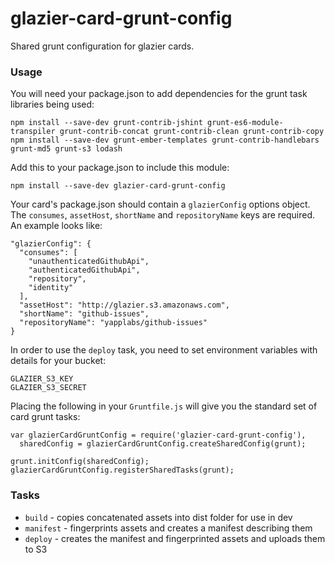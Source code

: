 glazier-card-grunt-config
=========================

Shared grunt configuration for glazier cards.

### Usage

You will need your package.json to add dependencies for the grunt task libraries being used:

    npm install --save-dev grunt-contrib-jshint grunt-es6-module-transpiler grunt-contrib-concat grunt-contrib-clean grunt-contrib-copy
    npm install --save-dev grunt-ember-templates grunt-contrib-handlebars grunt-md5 grunt-s3 lodash

Add this to your package.json to include this module:

    npm install --save-dev glazier-card-grunt-config

Your card's package.json should contain a `glazierConfig` options object.  The `consumes`, `assetHost`, `shortName` and `repositoryName` keys are required.  An example looks like:

    "glazierConfig": {
      "consumes": [
        "unauthenticatedGithubApi",
        "authenticatedGithubApi",
        "repository",
        "identity"
      ],
      "assetHost": "http://glazier.s3.amazonaws.com",
      "shortName": "github-issues",
      "repositoryName": "yapplabs/github-issues"
    }

In order to use the `deploy` task, you need to set environment variables with details for your bucket:

    GLAZIER_S3_KEY
    GLAZIER_S3_SECRET

Placing the following in your `Gruntfile.js` will give you the standard set of card grunt tasks:

    var glazierCardGruntConfig = require('glazier-card-grunt-config'),
      sharedConfig = glazierCardGruntConfig.createSharedConfig(grunt);

    grunt.initConfig(sharedConfig);
    glazierCardGruntConfig.registerSharedTasks(grunt);

### Tasks

  * `build` - copies concatenated assets into dist folder for use in dev
  * `manifest` - fingerprints assets and creates a manifest describing them
  * `deploy` - creates the manifest and fingerprinted assets and uploads them to S3
